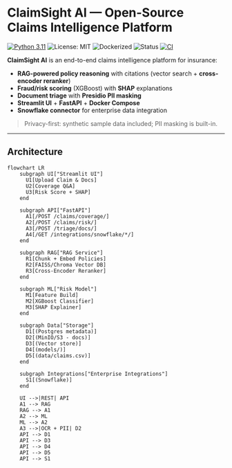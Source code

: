 # ClaimSight AI — Open-Source Claims Intelligence Platform

[![Python 3.11](https://img.shields.io/badge/python-3.11-blue.svg)](https://www.python.org/)
![License: MIT](https://img.shields.io/badge/License-MIT-green.svg)
![Dockerized](https://img.shields.io/badge/docker-ready-informational)
![Status](https://img.shields.io/badge/status-MVP--demo-brightgreen)
[![CI](https://github.com/<YOUR_GH_USERNAME>/claimsight-ai/actions/workflows/ci.yml/badge.svg)](https://github.com/<YOUR_GH_USERNAME>/claimsight-ai/actions/workflows/ci.yml)

**ClaimSight AI** is an end-to-end claims intelligence platform for insurance:
- **RAG-powered policy reasoning** with citations (vector search + **cross-encoder reranker**)
- **Fraud/risk scoring** (XGBoost) with **SHAP** explanations
- **Document triage** with **Presidio PII masking**
- **Streamlit UI** + **FastAPI** + **Docker Compose**
- **Snowflake connector** for enterprise data integration

> Privacy-first: synthetic sample data included; PII masking is built-in.

---

## Architecture

```mermaid
flowchart LR
    subgraph UI["Streamlit UI"]
      U1[Upload Claim & Docs]
      U2[Coverage Q&A]
      U3[Risk Score + SHAP]
    end

    subgraph API["FastAPI"]
      A1[/POST /claims/coverage/]
      A2[/POST /claims/risk/]
      A3[/POST /triage/docs/]
      A4[/GET /integrations/snowflake/*/]
    end

    subgraph RAG["RAG Service"]
      R1[Chunk + Embed Policies]
      R2[FAISS/Chroma Vector DB]
      R3[Cross-Encoder Reranker]
    end

    subgraph ML["Risk Model"]
      M1[Feature Build]
      M2[XGBoost Classifier]
      M3[SHAP Explainer]
    end

    subgraph Data["Storage"]
      D1[(Postgres metadata)]
      D2[(MinIO/S3 - docs)]
      D3[(Vector store)]
      D4[(models/)]
      D5[(data/claims.csv)]
    end

    subgraph Integrations["Enterprise Integrations"]
      S1[(Snowflake)]
    end

    UI -->|REST| API
    A1 --> RAG
    RAG --> A1
    A2 --> ML
    ML --> A2
    A3 -->|OCR + PII| D2
    API --> D1
    API --> D3
    API --> D4
    API --> D5
    API --> S1
